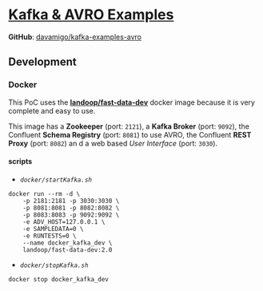 # [Kafka & AVRO Examples](https://github.com/davamigo/kafka-examples-avro)

**GitHub**: [davamigo/kafka-examples-avro](https://github.com/davamigo/kafka-examples-avro)

## Development

### Docker

This PoC uses the **[landoop/fast-data-dev](https://hub.docker.com/r/landoop/fast-data-dev)** docker image because it is very complete and easy to use.

This image has a **Zookeeper** (port: `2121`), 
a **Kafka Broker** (port: `9092`), 
the Confluent **Schema Registry** (port: `8081`) to use AVRO, 
the Confluent **REST Proxy** (port: `8082`)
an d a web based *User Interface* (port: `3030`).

#### scripts

* *`docker/startKafka.sh`*
```
docker run --rm -d \
    -p 2181:2181 -p 3030:3030 \
    -p 8081:8081 -p 8082:8082 \
    -p 8083:8083 -p 9092:9092 \
    -e ADV_HOST=127.0.0.1 \
    -e SAMPLEDATA=0 \
    -e RUNTESTS=0 \
    --name docker_kafka_dev \
    landoop/fast-data-dev:2.0
```

* *`docker/stopKafka.sh`*
```
docker stop docker_kafka_dev
```
